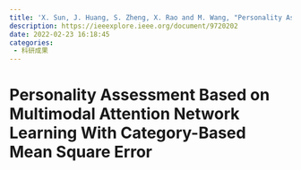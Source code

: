 ```yaml
---
title: 'X. Sun, J. Huang, S. Zheng, X. Rao and M. Wang, "Personality Assessment Based on Multimodal Attention Network Learning With Category-Based Mean Square Error," in IEEE Transactions on Image Processing, vol. 31, pp. 2162-2174, 2022, doi:10.1109/TIP.2022.3152049.'
description: https://ieeexplore.ieee.org/document/9720202
date: 2022-02-23 16:18:45
categories:
 - 科研成果
---
```

# Personality Assessment Based on Multimodal Attention Network Learning With Category-Based Mean Square Error